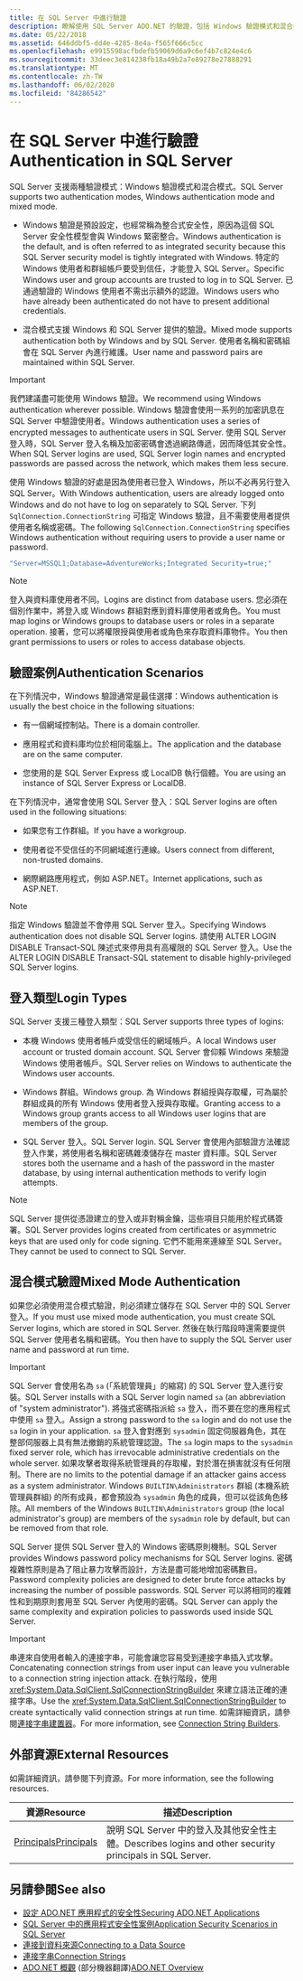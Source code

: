 ```yaml
---
title: 在 SQL Server 中進行驗證
description: 瞭解使用 SQL Server ADO.NET 的驗證，包括 Windows 驗證模式和混合模式。
ms.date: 05/22/2018
ms.assetid: 646ddbf5-dd4e-4285-8e4a-f565f666c5cc
ms.openlocfilehash: e9915598acfbdefb59069d6a9c6ef4b7c824e4c6
ms.sourcegitcommit: 33deec3e814238fb18a49b2a7e89278e27888291
ms.translationtype: MT
ms.contentlocale: zh-TW
ms.lasthandoff: 06/02/2020
ms.locfileid: "84286542"
---
```

# <a name="authentication-in-sql-server"></a><span data-ttu-id="5909b-103">在 SQL Server 中進行驗證</span><span class="sxs-lookup"><span data-stu-id="5909b-103">Authentication in SQL Server</span></span>
<span data-ttu-id="5909b-104">SQL Server 支援兩種驗證模式：Windows 驗證模式和混合模式。</span><span class="sxs-lookup"><span data-stu-id="5909b-104">SQL Server supports two authentication modes, Windows authentication mode and mixed mode.</span></span>  
  
- <span data-ttu-id="5909b-105">Windows 驗證是預設設定，也經常稱為整合式安全性，原因為這個 SQL Server 安全性模型會與 Windows 緊密整合。</span><span class="sxs-lookup"><span data-stu-id="5909b-105">Windows authentication is the default, and is often referred to as integrated security because this SQL Server security model is tightly integrated with Windows.</span></span> <span data-ttu-id="5909b-106">特定的 Windows 使用者和群組帳戶要受到信任，才能登入 SQL Server。</span><span class="sxs-lookup"><span data-stu-id="5909b-106">Specific Windows user and group accounts are trusted to log in to SQL Server.</span></span> <span data-ttu-id="5909b-107">已通過驗證的 Windows 使用者不需出示額外的認證。</span><span class="sxs-lookup"><span data-stu-id="5909b-107">Windows users who have already been authenticated do not have to present additional credentials.</span></span>  
  
- <span data-ttu-id="5909b-108">混合模式支援 Windows 和 SQL Server 提供的驗證。</span><span class="sxs-lookup"><span data-stu-id="5909b-108">Mixed mode supports authentication both by Windows and by SQL Server.</span></span> <span data-ttu-id="5909b-109">使用者名稱和密碼組會在 SQL Server 內進行維護。</span><span class="sxs-lookup"><span data-stu-id="5909b-109">User name and password pairs are maintained within SQL Server.</span></span>  
  
> [!IMPORTANT]
> <span data-ttu-id="5909b-110">我們建議盡可能使用 Windows 驗證。</span><span class="sxs-lookup"><span data-stu-id="5909b-110">We recommend using Windows authentication wherever possible.</span></span> <span data-ttu-id="5909b-111">Windows 驗證會使用一系列的加密訊息在 SQL Server 中驗證使用者。</span><span class="sxs-lookup"><span data-stu-id="5909b-111">Windows authentication uses a series of encrypted messages to authenticate users in SQL Server.</span></span> <span data-ttu-id="5909b-112">使用 SQL Server 登入時，SQL Server 登入名稱及加密密碼會透過網路傳遞，因而降低其安全性。</span><span class="sxs-lookup"><span data-stu-id="5909b-112">When SQL Server logins are used, SQL Server login names and encrypted passwords are passed across the network, which makes them less secure.</span></span>  
  
 <span data-ttu-id="5909b-113">使用 Windows 驗證的好處是因為使用者已登入 Windows，所以不必再另行登入 SQL Server。</span><span class="sxs-lookup"><span data-stu-id="5909b-113">With Windows authentication, users are already logged onto Windows and do not have to log on separately to SQL Server.</span></span> <span data-ttu-id="5909b-114">下列 `SqlConnection.ConnectionString` 可指定 Windows 驗證，且不需要使用者提供使用者名稱或密碼。</span><span class="sxs-lookup"><span data-stu-id="5909b-114">The following `SqlConnection.ConnectionString` specifies Windows authentication without requiring users to provide a user name or password.</span></span>  
  
```csharp  
"Server=MSSQL1;Database=AdventureWorks;Integrated Security=true;"
```  
  
> [!NOTE]
> <span data-ttu-id="5909b-115">登入與資料庫使用者不同。</span><span class="sxs-lookup"><span data-stu-id="5909b-115">Logins are distinct from database users.</span></span> <span data-ttu-id="5909b-116">您必須在個別作業中，將登入或 Windows 群組對應到資料庫使用者或角色。</span><span class="sxs-lookup"><span data-stu-id="5909b-116">You must map logins or Windows groups to database users or roles in a separate operation.</span></span> <span data-ttu-id="5909b-117">接著，您可以將權限授與使用者或角色來存取資料庫物件。</span><span class="sxs-lookup"><span data-stu-id="5909b-117">You then grant permissions to users or roles to access database objects.</span></span>  
  
## <a name="authentication-scenarios"></a><span data-ttu-id="5909b-118">驗證案例</span><span class="sxs-lookup"><span data-stu-id="5909b-118">Authentication Scenarios</span></span>  
 <span data-ttu-id="5909b-119">在下列情況中，Windows 驗證通常是最佳選擇：</span><span class="sxs-lookup"><span data-stu-id="5909b-119">Windows authentication is usually the best choice in the following situations:</span></span>  
  
- <span data-ttu-id="5909b-120">有一個網域控制站。</span><span class="sxs-lookup"><span data-stu-id="5909b-120">There is a domain controller.</span></span>  
  
- <span data-ttu-id="5909b-121">應用程式和資料庫均位於相同電腦上。</span><span class="sxs-lookup"><span data-stu-id="5909b-121">The application and the database are on the same computer.</span></span>  
  
- <span data-ttu-id="5909b-122">您使用的是 SQL Server Express 或 LocalDB 執行個體。</span><span class="sxs-lookup"><span data-stu-id="5909b-122">You are using an instance of SQL Server Express or LocalDB.</span></span>  
  
 <span data-ttu-id="5909b-123">在下列情況中，通常會使用 SQL Server 登入：</span><span class="sxs-lookup"><span data-stu-id="5909b-123">SQL Server logins are often used in the following situations:</span></span>  
  
- <span data-ttu-id="5909b-124">如果您有工作群組。</span><span class="sxs-lookup"><span data-stu-id="5909b-124">If you have a workgroup.</span></span>  
  
- <span data-ttu-id="5909b-125">使用者從不受信任的不同網域進行連線。</span><span class="sxs-lookup"><span data-stu-id="5909b-125">Users connect from different, non-trusted domains.</span></span>  
  
- <span data-ttu-id="5909b-126">網際網路應用程式，例如 ASP.NET。</span><span class="sxs-lookup"><span data-stu-id="5909b-126">Internet applications, such as ASP.NET.</span></span>  
  
> [!NOTE]
> <span data-ttu-id="5909b-127">指定 Windows 驗證並不會停用 SQL Server 登入。</span><span class="sxs-lookup"><span data-stu-id="5909b-127">Specifying Windows authentication does not disable SQL Server logins.</span></span> <span data-ttu-id="5909b-128">請使用 ALTER LOGIN DISABLE Transact-SQL 陳述式來停用具有高權限的 SQL Server 登入。</span><span class="sxs-lookup"><span data-stu-id="5909b-128">Use the ALTER LOGIN DISABLE Transact-SQL statement to disable highly-privileged SQL Server logins.</span></span>  
  
## <a name="login-types"></a><span data-ttu-id="5909b-129">登入類型</span><span class="sxs-lookup"><span data-stu-id="5909b-129">Login Types</span></span>  
 <span data-ttu-id="5909b-130">SQL Server 支援三種登入類型：</span><span class="sxs-lookup"><span data-stu-id="5909b-130">SQL Server supports three types of logins:</span></span>  
  
- <span data-ttu-id="5909b-131">本機 Windows 使用者帳戶或受信任的網域帳戶。</span><span class="sxs-lookup"><span data-stu-id="5909b-131">A local Windows user account or trusted domain account.</span></span> <span data-ttu-id="5909b-132">SQL Server 會仰賴 Windows 來驗證 Windows 使用者帳戶。</span><span class="sxs-lookup"><span data-stu-id="5909b-132">SQL Server relies on Windows to authenticate the Windows user accounts.</span></span>  
  
- <span data-ttu-id="5909b-133">Windows 群組。</span><span class="sxs-lookup"><span data-stu-id="5909b-133">Windows group.</span></span> <span data-ttu-id="5909b-134">為 Windows 群組授與存取權，可為屬於群組成員的所有 Windows 使用者登入授與存取權。</span><span class="sxs-lookup"><span data-stu-id="5909b-134">Granting access to a Windows group grants access to all Windows user logins that are members of the group.</span></span>  
  
- <span data-ttu-id="5909b-135">SQL Server 登入。</span><span class="sxs-lookup"><span data-stu-id="5909b-135">SQL Server login.</span></span> <span data-ttu-id="5909b-136">SQL Server 會使用內部驗證方法確認登入作業，將使用者名稱和密碼雜湊儲存在 master 資料庫。</span><span class="sxs-lookup"><span data-stu-id="5909b-136">SQL Server stores both the username and a hash of the password in the master database, by using internal authentication methods to verify login attempts.</span></span>  
  
> [!NOTE]
> <span data-ttu-id="5909b-137">SQL Server 提供從憑證建立的登入或非對稱金鑰，這些項目只能用於程式碼簽署。</span><span class="sxs-lookup"><span data-stu-id="5909b-137">SQL Server provides logins created from certificates or asymmetric keys that are used only for code signing.</span></span> <span data-ttu-id="5909b-138">它們不能用來連線至 SQL Server。</span><span class="sxs-lookup"><span data-stu-id="5909b-138">They cannot be used to connect to SQL Server.</span></span>  
  
## <a name="mixed-mode-authentication"></a><span data-ttu-id="5909b-139">混合模式驗證</span><span class="sxs-lookup"><span data-stu-id="5909b-139">Mixed Mode Authentication</span></span>  
 <span data-ttu-id="5909b-140">如果您必須使用混合模式驗證，則必須建立儲存在 SQL Server 中的 SQL Server 登入。</span><span class="sxs-lookup"><span data-stu-id="5909b-140">If you must use mixed mode authentication, you must create SQL Server logins, which are stored in SQL Server.</span></span> <span data-ttu-id="5909b-141">然後在執行階段時還需要提供 SQL Server 使用者名稱和密碼。</span><span class="sxs-lookup"><span data-stu-id="5909b-141">You then have to supply the SQL Server user name and password at run time.</span></span>  
  
> [!IMPORTANT]
> <span data-ttu-id="5909b-142">SQL Server 會使用名為 `sa` (「系統管理員」的縮寫) 的 SQL Server 登入進行安裝。</span><span class="sxs-lookup"><span data-stu-id="5909b-142">SQL Server installs with a SQL Server login named `sa` (an abbreviation of "system administrator").</span></span> <span data-ttu-id="5909b-143">將強式密碼指派給 `sa` 登入，而不要在您的應用程式中使用 `sa` 登入。</span><span class="sxs-lookup"><span data-stu-id="5909b-143">Assign a strong password to the `sa` login and do not use the `sa` login in your application.</span></span> <span data-ttu-id="5909b-144">`sa` 登入會對應到 `sysadmin` 固定伺服器角色，其在整部伺服器上具有無法撤銷的系統管理認證。</span><span class="sxs-lookup"><span data-stu-id="5909b-144">The `sa` login maps to the `sysadmin` fixed server role, which has irrevocable administrative credentials on the whole server.</span></span> <span data-ttu-id="5909b-145">如果攻擊者取得系統管理員的存取權，對於潛在損害就沒有任何限制。</span><span class="sxs-lookup"><span data-stu-id="5909b-145">There are no limits to the potential damage if an attacker gains access as a system administrator.</span></span> <span data-ttu-id="5909b-146">Windows `BUILTIN\Administrators` 群組 (本機系統管理員群組) 的所有成員，都會預設為 `sysadmin` 角色的成員，但可以從該角色移除。</span><span class="sxs-lookup"><span data-stu-id="5909b-146">All members of the Windows `BUILTIN\Administrators` group (the local administrator's group) are members of the `sysadmin` role by default, but can be removed from that role.</span></span>  
  
 <span data-ttu-id="5909b-147">SQL Server 提供 SQL Server 登入的 Windows 密碼原則機制。</span><span class="sxs-lookup"><span data-stu-id="5909b-147">SQL Server provides Windows password policy mechanisms for SQL Server logins.</span></span> <span data-ttu-id="5909b-148">密碼複雜性原則是為了阻止暴力攻擊而設計，方法是盡可能地增加密碼數目。</span><span class="sxs-lookup"><span data-stu-id="5909b-148">Password complexity policies are designed to deter brute force attacks by increasing the number of possible passwords.</span></span> <span data-ttu-id="5909b-149">SQL Server 可以將相同的複雜性和到期原則套用至 SQL Server 內使用的密碼。</span><span class="sxs-lookup"><span data-stu-id="5909b-149">SQL Server can apply the same complexity and expiration policies to passwords used inside SQL Server.</span></span>  
  
> [!IMPORTANT]
> <span data-ttu-id="5909b-150">串連來自使用者輸入的連接字串，可能會讓您容易受到連接字串插入式攻擊。</span><span class="sxs-lookup"><span data-stu-id="5909b-150">Concatenating connection strings from user input can leave you vulnerable to a connection string injection attack.</span></span> <span data-ttu-id="5909b-151">在執行階段，使用 <xref:System.Data.SqlClient.SqlConnectionStringBuilder> 來建立語法正確的連接字串。</span><span class="sxs-lookup"><span data-stu-id="5909b-151">Use the <xref:System.Data.SqlClient.SqlConnectionStringBuilder> to create syntactically valid connection strings at run time.</span></span> <span data-ttu-id="5909b-152">如需詳細資訊，請參閱[連接字串建置器](../connection-string-builders.md)。</span><span class="sxs-lookup"><span data-stu-id="5909b-152">For more information, see [Connection String Builders](../connection-string-builders.md).</span></span>  
  
## <a name="external-resources"></a><span data-ttu-id="5909b-153">外部資源</span><span class="sxs-lookup"><span data-stu-id="5909b-153">External Resources</span></span>  
 <span data-ttu-id="5909b-154">如需詳細資訊，請參閱下列資源。</span><span class="sxs-lookup"><span data-stu-id="5909b-154">For more information, see the following resources.</span></span>  
  
|<span data-ttu-id="5909b-155">資源</span><span class="sxs-lookup"><span data-stu-id="5909b-155">Resource</span></span>|<span data-ttu-id="5909b-156">描述</span><span class="sxs-lookup"><span data-stu-id="5909b-156">Description</span></span>|  
|--------------|-----------------|  
|[<span data-ttu-id="5909b-157">Principals</span><span class="sxs-lookup"><span data-stu-id="5909b-157">Principals</span></span>](/sql/relational-databases/security/authentication-access/principals-database-engine)|<span data-ttu-id="5909b-158">說明 SQL Server 中的登入及其他安全性主體。</span><span class="sxs-lookup"><span data-stu-id="5909b-158">Describes logins and other security principals in SQL Server.</span></span>|  
  
## <a name="see-also"></a><span data-ttu-id="5909b-159">另請參閱</span><span class="sxs-lookup"><span data-stu-id="5909b-159">See also</span></span>

- [<span data-ttu-id="5909b-160">設定 ADO.NET 應用程式的安全性</span><span class="sxs-lookup"><span data-stu-id="5909b-160">Securing ADO.NET Applications</span></span>](../securing-ado-net-applications.md)
- [<span data-ttu-id="5909b-161">SQL Server 中的應用程式安全性案例</span><span class="sxs-lookup"><span data-stu-id="5909b-161">Application Security Scenarios in SQL Server</span></span>](application-security-scenarios-in-sql-server.md)
- [<span data-ttu-id="5909b-162">連接到資料來源</span><span class="sxs-lookup"><span data-stu-id="5909b-162">Connecting to a Data Source</span></span>](../connecting-to-a-data-source.md)
- [<span data-ttu-id="5909b-163">連接字串</span><span class="sxs-lookup"><span data-stu-id="5909b-163">Connection Strings</span></span>](../connection-strings.md)
- <span data-ttu-id="5909b-164">[ADO.NET 概觀](../ado-net-overview.md) \(部分機器翻譯\)</span><span class="sxs-lookup"><span data-stu-id="5909b-164">[ADO.NET Overview](../ado-net-overview.md)</span></span>
